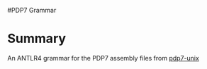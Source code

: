 #PDP7 Grammar

# Summary

An ANTLR4 grammar for the PDP7 assembly files from [pdp7-unix](https://github.com/DoctorWkt/pdp7-unix)




